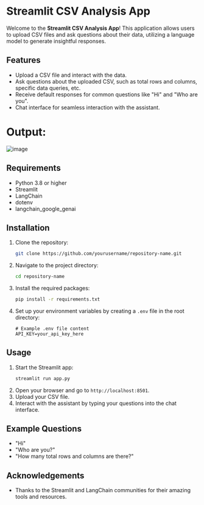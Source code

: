 # Streamlit CSV Analysis App

Welcome to the **Streamlit CSV Analysis App**! This application allows users to upload CSV files and ask questions about their data, utilizing a language model to generate insightful responses.

## Features

- Upload a CSV file and interact with the data.
- Ask questions about the uploaded CSV, such as total rows and columns, specific data queries, etc.
- Receive default responses for common questions like "Hi" and "Who are you".
- Chat interface for seamless interaction with the assistant.

# Output:
![image](https://github.com/user-attachments/assets/b9fabd94-5455-440f-9177-ff588a7102f8)


## Requirements

- Python 3.8 or higher
- Streamlit
- LangChain
- dotenv
- langchain_google_genai

## Installation

1. Clone the repository:
   ```bash
   git clone https://github.com/yourusername/repository-name.git
   ```
2. Navigate to the project directory:
   ```bash
   cd repository-name
   ```
3. Install the required packages:
   ```bash
   pip install -r requirements.txt
   ```

4. Set up your environment variables by creating a `.env` file in the root directory:
   ```plaintext
   # Example .env file content
   API_KEY=your_api_key_here
   ```

## Usage

1. Start the Streamlit app:
   ```bash
   streamlit run app.py
   ```
2. Open your browser and go to `http://localhost:8501`.
3. Upload your CSV file.
4. Interact with the assistant by typing your questions into the chat interface.

## Example Questions

- "Hi"
- "Who are you?"
- "How many total rows and columns are there?"

## Acknowledgements

- Thanks to the Streamlit and LangChain communities for their amazing tools and resources.
